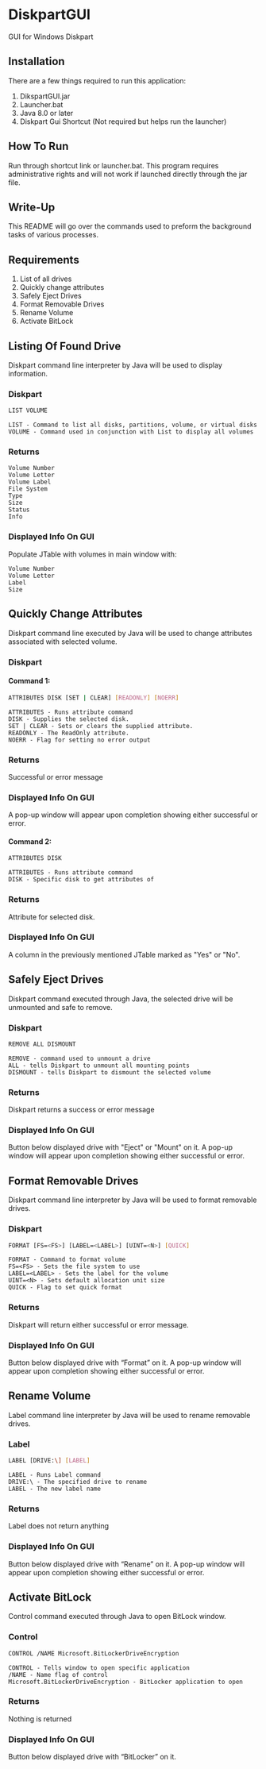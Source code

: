 # DiskpartGUI
GUI for Windows Diskpart

## Installation
There are a few things required to run this application:
1) DikspartGUI.jar
2) Launcher.bat
3) Java 8.0 or later
4) Diskpart Gui Shortcut (Not required but helps run the launcher)

## How To Run
Run through shortcut link or launcher.bat. This program requires administrative rights and will not work if launched directly through the jar file.

## Write-Up
This README will go over the commands used to preform the background tasks of various processes.

## Requirements
1) List of all drives
2) Quickly change attributes
3) Safely Eject Drives
4) Format Removable Drives
4) Rename Volume
6) Activate BitLock

## Listing Of Found Drive
Diskpart command line interpreter by Java will be used to display information.

### Diskpart
```bash
LIST VOLUME
```
	LIST - Command to list all disks, partitions, volume, or virtual disks
	VOLUME - Command used in conjunction with List to display all volumes

### Returns
	Volume Number
	Volume Letter
	Volume Label
	File System
	Type
	Size
	Status
	Info

### Displayed Info On GUI
Populate JTable with volumes in main window with:

	Volume Number
	Volume Letter
	Label
	Size

## Quickly Change Attributes
Diskpart command line executed by Java will be used to change attributes associated with selected volume.

### Diskpart
#### Command 1:
```bash
ATTRIBUTES DISK [SET | CLEAR] [READONLY] [NOERR] 
```
	ATTRIBUTES - Runs attribute command
	DISK - Supplies the selected disk.
	SET | CLEAR - Sets or clears the supplied attribute.
	READONLY - The ReadOnly attribute.
	NOERR - Flag for setting no error output

### Returns
Successful or error message

### Displayed Info On GUI
A pop-up window will appear upon completion showing either successful or error.

#### Command 2:
```bash
ATTRIBUTES DISK
```
	ATTRIBUTES - Runs attribute command
	DISK - Specific disk to get attributes of

### Returns
Attribute for selected disk.

### Displayed Info On GUI
A column in the previously mentioned JTable marked as "Yes" or "No".

## Safely Eject Drives
Diskpart command executed through Java, the selected drive will be unmounted and safe to remove.

### Diskpart
```bash
REMOVE ALL DISMOUNT
```
	REMOVE - command used to unmount a drive
	ALL - tells Diskpart to unmount all mounting points
	DISMOUNT - tells Diskpart to dismount the selected volume

### Returns
Diskpart returns a success or error message

### Displayed Info On GUI
Button below displayed drive with "Eject" or "Mount" on it.
A pop-up window will appear upon completion showing either successful or error.

## Format Removable Drives
Diskpart command line interpreter by Java will be used to format removable drives.

### Diskpart
```bash
FORMAT [FS=<FS>] [LABEL=<LABEL>] [UINT=<N>] [QUICK]
```
	FORMAT - Command to format volume
	FS=<FS> - Sets the file system to use
	LABEL=<LABEL> - Sets the label for the volume
	UINT=<N> - Sets default allocation unit size
	QUICK - Flag to set quick format

### Returns
Diskpart will return either successful or error message.

### Displayed Info On GUI
Button below displayed drive with “Format” on it.
A pop-up window will appear upon completion showing either successful or error.

## Rename Volume
Label command line interpreter by Java will be used to rename removable drives.

### Label
```bash
LABEL [DRIVE:\] [LABEL]
```
	LABEL - Runs Label command
	DRIVE:\ - The specified drive to rename
	LABEL - The new label name

### Returns
Label does not return anything

### Displayed Info On GUI
Button below displayed drive with “Rename” on it.
A pop-up window will appear upon completion showing either successful or error.

## Activate BitLock
Control command executed through Java to open BitLock window.

### Control
```bash
CONTROL /NAME Microsoft.BitLockerDriveEncryption
```
	CONTROL - Tells window to open specific application
	/NAME - Name flag of control
	Microsoft.BitLockerDriveEncryption - BitLocker application to open

### Returns
Nothing is returned

### Displayed Info On GUI
Button below displayed drive with “BitLocker” on it.